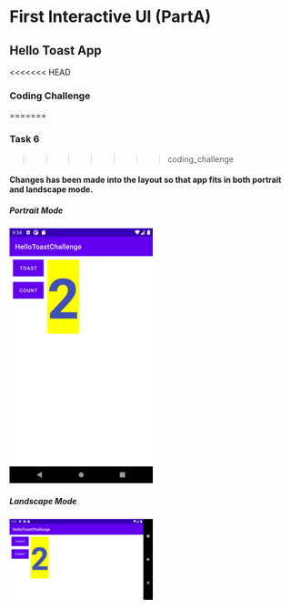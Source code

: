# First Interactive UI (PartA)
## Hello Toast App
<<<<<<< HEAD
### Coding Challenge
=======
### Task 6
>>>>>>> coding_challenge
#### Changes has been made into the layout so that app fits in both portrait and landscape mode.
##### Portrait Mode
<img width="50%" src="screenshots/screenshot10.png"> 

##### Landscape Mode
<img width="50%" src="screenshots/screenshot11.png"> 

